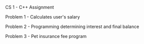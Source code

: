 CS 1 - C++ Assignment

Problem 1 - Calculates user's salary

Problem 2 - Programming determining interest and final balance

Problem 3 - Pet insurance fee program
